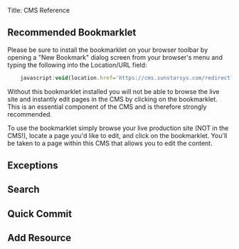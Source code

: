 Title: CMS Reference

## Recommended Bookmarklet

Please be sure to install the bookmarklet on your browser toolbar by opening a "New Bookmark" dialog screen from your browser's menu and typing the following into the Location/URL field:

```javascript
	javascript:void(location.href='https://cms.sunstarsys.com/redirect?uri='+escape(location.href))
```

Without this bookmarklet installed you will not be able to browse the live site and instantly edit pages in the CMS by clicking on the bookmarklet. This is an essential component of the CMS and is therefore strongly recommended.

To use the bookmarklet simply browse your live production site (NOT in the CMS!), locate a page you'd like to edit, and click on the bookmarklet. You'll be taken to a page within this CMS that allows you to edit the content.

## Exceptions

## Search

## Quick Commit

## Add Resource
